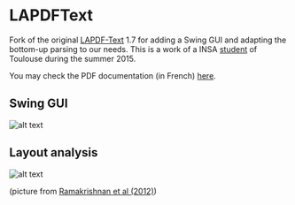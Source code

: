 
# LAPDFText

Fork of the original [LAPDF-Text](https://code.google.com/archive/p/lapdftext/) 1.7 for adding a Swing GUI and adapting the bottom-up parsing to our needs. This is a work of a INSA [student](https://fr.linkedin.com/in/samih-lachegur-17257ab1/en) of Toulouse during the summer 2015.

You may check the PDF documentation (in French) [here](https://github.com/fauconnier/lapdftext/raw/master/README.pdf).

## Swing GUI

![alt text](https://github.com/fauconnier/lapdftext/raw/master/gui.png "Swing GUI")


## Layout analysis

![alt text](https://github.com/fauconnier/lapdftext/raw/master/overview.png "Layout analysis")

(picture from [Ramakrishnan et al (2012)](http://www.ncbi.nlm.nih.gov/pubmed/22640904))


